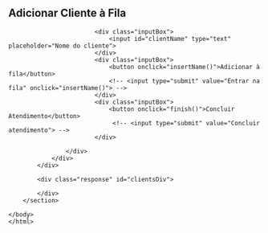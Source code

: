 <!DOCTYPE html>
<html lang="en">
    <head>
        <meta charset="UTF-8">
        <meta name="viewport" content="width=device-width, initial-scale=1.0">
        <title>Desafio Liferay</title>
         <link rel="stylesheet" href="style.css"> 
         <script type = "text/javascript" src="script.js"></script>
    </head>
    <body>
        <section>
            <div class="color"></div>
            <div class="color"></div>
            <div class="color"></div>
            <div class="box">
                <div class="container">
                    <div class="form">
                        <h2> Adicionar Cliente à Fila </h2>
                        
                            <div class="inputBox">
                                <input id="clientName" type="text" placeholder="Nome do cliente">
                            </div>
                            <div class="inputBox">
                                <button onclick="insertName()">Adicionar à fila</button>
                                <!-- <input type="submit" value="Entrar na fila" onclick="insertName()"> -->
                            </div>
                            <div class="inputBox">
                                <button onclick="finish()">Concluir Atendimento</button>
                                 <!-- <input type="submit" value="Concluir atendimento"> -->
                            </div>
                        
                    </div>
                </div>
            </div>

            <div class="response" id="clientsDiv">
                
            </div>
        </section>
        
    </body>
    </html>
